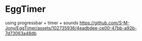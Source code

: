 # EggTimer
 using progressbar + timer + sounds
https://github.com/S-M-Jony/EggTimer/assets/102735936/4eadbdee-ce00-47bb-a92b-7d73063a48db

